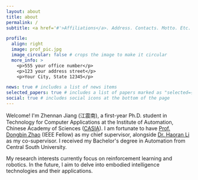 ```yaml
---
layout: about
title: about
permalink: /
subtitle: <a href='#'>Affiliations</a>. Address. Contacts. Motto. Etc.

profile:
  align: right
  image: prof_pic.jpg
  image_circular: false # crops the image to make it circular
  more_info: >
    <p>555 your office number</p>
    <p>123 your address street</p>
    <p>Your City, State 12345</p>

news: true # includes a list of news items
selected_papers: true # includes a list of papers marked as "selected={true}"
social: true # includes social icons at the bottom of the page
---
```



Welcome! I'm Zhennan Jiang (江震南), a first-year Ph.D. student in Technology for Computer Applications at the Institute of Automation, Chinese Academy of Sciences ([CASIA](https://ia.cas.cn/)). I am fortunate to have [Prof. Dongbin Zhao](https://ia.cas.cn/rcdw/yjy/202404/t20240422_7129930.html) (IEEE Fellow) as my chief supervisor, alongside [Dr. Haoran Li](https://ia.cas.cn/rcdw/fyjy/202404/t20240422_7129926.html) as my co-supervisor. I received my Bachelor's degree in Automation from Central South University.

My research interests currently focus on reinforcement learning and robotics. In the future, I aim to delve into embodied intelligence technologies and their applications.
